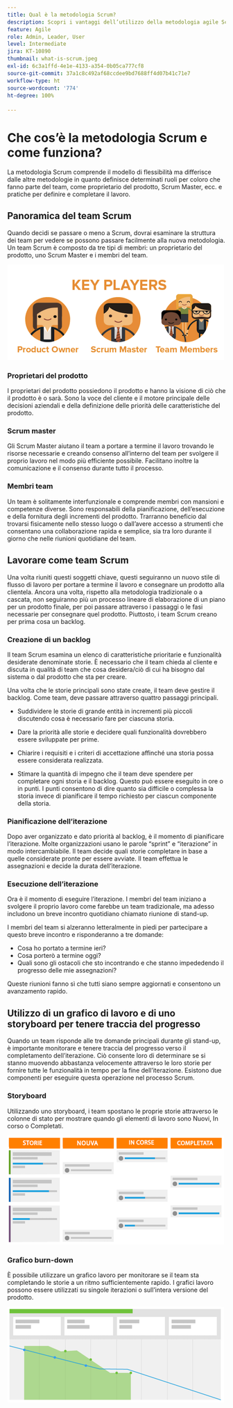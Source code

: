 ```yaml
---
title: Qual è la metodologia Scrum?
description: Scopri i vantaggi dell’utilizzo della metodologia agile Scrum.
feature: Agile
role: Admin, Leader, User
level: Intermediate
jira: KT-10890
thumbnail: what-is-scrum.jpeg
exl-id: 6c3a1ffd-4e1e-4133-a354-0b05ca777cf8
source-git-commit: 37a1c8c492af68ccdee9bd7688ff4d07b41c71e7
workflow-type: ht
source-wordcount: '774'
ht-degree: 100%

---
```


# Che cos’è la metodologia Scrum e come funziona?

La metodologia Scrum comprende il modello di flessibilità ma differisce dalle altre metodologie in quanto definisce determinati ruoli per coloro che fanno parte del team, come proprietario del prodotto, Scrum Master, ecc. e pratiche per definire e completare il lavoro.

## Panoramica del team Scrum

Quando decidi se passare o meno a Scrum, dovrai esaminare la struttura dei team per vedere se possono passare facilmente alla nuova metodologia. Un team Scrum è composto da tre tipi di membri: un proprietario del prodotto, uno Scrum Master e i membri del team.

![Membri del team Scrum](assets/scrumteammembers-01.png)

### Proprietari del prodotto

I proprietari del prodotto possiedono il prodotto e hanno la visione di ciò che il prodotto è o sarà. Sono la voce del cliente e il motore principale delle decisioni aziendali e della definizione delle priorità delle caratteristiche del prodotto.


### Scrum master

Gli Scrum Master aiutano il team a portare a termine il lavoro trovando le risorse necessarie e creando consenso all’interno del team per svolgere il proprio lavoro nel modo più efficiente possibile. Facilitano inoltre la comunicazione e il consenso durante tutto il processo.


### Membri team

Un team è solitamente interfunzionale e comprende membri con mansioni e competenze diverse. Sono responsabili della pianificazione, dell’esecuzione e della fornitura degli incrementi del prodotto. Trarranno beneficio dal trovarsi fisicamente nello stesso luogo o dall’avere accesso a strumenti che consentano una collaborazione rapida e semplice, sia tra loro durante il giorno che nelle riunioni quotidiane del team.


## Lavorare come team Scrum

Una volta riuniti questi soggetti chiave, questi seguiranno un nuovo stile di flusso di lavoro per portare a termine il lavoro e consegnare un prodotto alla clientela. Ancora una volta, rispetto alla metodologia tradizionale o a cascata, non seguiranno più un processo lineare di elaborazione di un piano per un prodotto finale, per poi passare attraverso i passaggi o le fasi necessarie per consegnare quel prodotto. Piuttosto, i team Scrum creano per prima cosa un backlog.



### Creazione di un backlog

Il team Scrum esamina un elenco di caratteristiche prioritarie e funzionalità desiderate denominate storie. È necessario che il team chieda al cliente e discuta in qualità di team che cosa desidera/ciò di cui ha bisogno dal sistema o dal prodotto che sta per creare.


Una volta che le storie principali sono state create, il team deve gestire il backlog. Come team, deve passare attraverso quattro passaggi principali.


* Suddividere le storie di grande entità in incrementi più piccoli discutendo cosa è necessario fare per ciascuna storia.

* Dare la priorità alle storie e decidere quali funzionalità dovrebbero essere sviluppate per prime.

* Chiarire i requisiti e i criteri di accettazione affinché una storia possa essere considerata realizzata.

* Stimare la quantità di impegno che il team deve spendere per completare ogni storia e il backlog. Questo può essere eseguito in ore o in punti. I punti consentono di dire quanto sia difficile o complessa la storia invece di pianificare il tempo richiesto per ciascun componente della storia.


### Pianificazione dell’iterazione

Dopo aver organizzato e dato priorità al backlog, è il momento di pianificare l’iterazione. Molte organizzazioni usano le parole “sprint” e “iterazione” in modo intercambiabile. Il team decide quali storie completare in base a quelle considerate pronte per essere avviate. Il team effettua le assegnazioni e decide la durata dell’iterazione.



### Esecuzione dell’iterazione

Ora è il momento di eseguire l’iterazione. I membri del team iniziano a svolgere il proprio lavoro come farebbe un team tradizionale, ma adesso includono un breve incontro quotidiano chiamato riunione di stand-up.

I membri del team si alzeranno letteralmente in piedi per partecipare a questo breve incontro e risponderanno a tre domande:

* Cosa ho portato a termine ieri?
* Cosa porterò a termine oggi?
* Quali sono gli ostacoli che sto incontrando e che stanno impededendo il progresso delle mie assegnazioni?


Queste riunioni fanno sì che tutti siano sempre aggiornati e consentono un avanzamento rapido.



## Utilizzo di un grafico di lavoro e di uno storyboard per tenere traccia del progresso

Quando un team risponde alle tre domande principali durante gli stand-up, è importante monitorare e tenere traccia del progresso verso il completamento dell’iterazione. Ciò consente loro di determinare se si stanno muovendo abbastanza velocemente attraverso le loro storie per fornire tutte le funzionalità in tempo per la fine dell’iterazione. Esistono due componenti per eseguire questa operazione nel processo Scrum.


### Storyboard

Utilizzando uno storyboard, i team spostano le proprie storie attraverso le colonne di stato per mostrare quando gli elementi di lavoro sono Nuovi, In corso o Completati.

![Storyboard](assets/storyboard-01.png)


### Grafico burn-down

È possibile utilizzare un grafico lavoro per monitorare se il team sta completando le storie a un ritmo sufficientemente rapido. I grafici lavoro possono essere utilizzati su singole iterazioni o sull’intera versione del prodotto.

![Grafico burn-down](assets/burndown-01.png)
